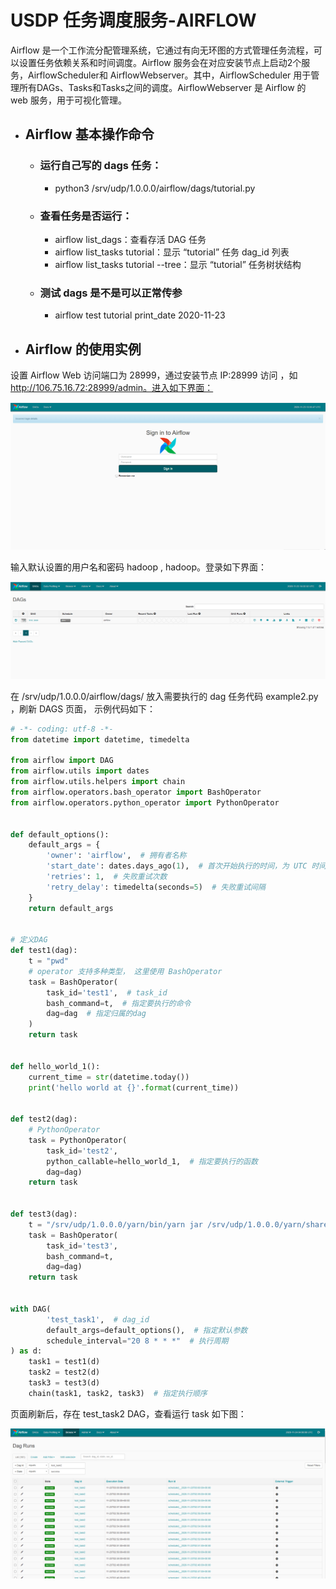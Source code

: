 # USDP 任务调度服务-AIRFLOW

Airflow 是一个工作流分配管理系统，它通过有向无环图的方式管理任务流程，可以设置任务依赖关系和时间调度。Airflow 服务会在对应安装节点上启动2个服务，AirflowScheduler和 AirflowWebserver。其中，AirflowScheduler 用于管理所有DAGs、Tasks和Tasks之间的调度。AirflowWebserver 是 Airflow 的 web 服务，用于可视化管理。

- ##  Airflow **基本操作命令**
  - ### 运行自己写的 dags 任务：

    - python3 /srv/udp/1.0.0.0/airflow/dags/tutorial.py

  - ### 查看任务是否运行：

    - airflow list_dags：查看存活 DAG 任务
    - airflow list_tasks tutorial：显示 “tutorial” 任务 dag_id 列表
    - airflow list_tasks tutorial --tree：显示 “tutorial” 任务树状结构

  - ### 测试 dags 是不是可以正常传参

    - airflow test tutorial print_date 2020-11-23

- ## Airflow 的使用实例

设置 Airflow  Web 访问端口为 28999，通过安装节点  IP:28999 访问 ，如 http://106.75.16.72:28999/admin。进入如下界面：

![airflow-16061397625039](../images/schedule/airflow/airflow-16061397625039.png)

输入默认设置的用户名和密码  hadoop , hadoop。登录如下界面：

![airflow-16061401802630](../images/schedule/airflow/airflow-16061401802630.png)

在 /srv/udp/1.0.0.0/airflow/dags/  放入需要执行的 dag 任务代码 example2.py ，刷新 DAGS 页面， 示例代码如下：

```python
# -*- coding: utf-8 -*-
from datetime import datetime, timedelta

from airflow import DAG
from airflow.utils import dates
from airflow.utils.helpers import chain
from airflow.operators.bash_operator import BashOperator
from airflow.operators.python_operator import PythonOperator


def default_options():
    default_args = {
        'owner': 'airflow',  # 拥有者名称
        'start_date': dates.days_ago(1),  # 首次开始执行的时间，为 UTC 时间
        'retries': 1,  # 失败重试次数
        'retry_delay': timedelta(seconds=5)  # 失败重试间隔
    }
    return default_args


# 定义DAG
def test1(dag):
    t = "pwd"
    # operator 支持多种类型， 这里使用 BashOperator
    task = BashOperator(
        task_id='test1',  # task_id
        bash_command=t,  # 指定要执行的命令
        dag=dag  # 指定归属的dag
    )
    return task


def hello_world_1():
    current_time = str(datetime.today())
    print('hello world at {}'.format(current_time))


def test2(dag):
    # PythonOperator
    task = PythonOperator(
        task_id='test2',
        python_callable=hello_world_1,  # 指定要执行的函数
        dag=dag)
    return task


def test3(dag):
    t = "/srv/udp/1.0.0.0/yarn/bin/yarn jar /srv/udp/1.0.0.0/yarn/share/hadoop/mapreduce/hadoop-mapreduce-examples-2.8.5.jar wordcount /input /out_`date '+%Y-%m-%d-%s'`"
    task = BashOperator(
        task_id='test3',
        bash_command=t,
        dag=dag)
    return task


with DAG(
        'test_task1',  # dag_id
        default_args=default_options(),  # 指定默认参数
        schedule_interval="20 8 * * *"  # 执行周期
) as d:
    task1 = test1(d)
    task2 = test2(d)
    task3 = test3(d)
    chain(task1, task2, task3)  # 指定执行顺序
```

页面刷新后，存在  test_task2 DAG，查看运行 task 如下图：

![airflow-16061904173106](../images/schedule/airflow/airflow-16061904173106.png)

